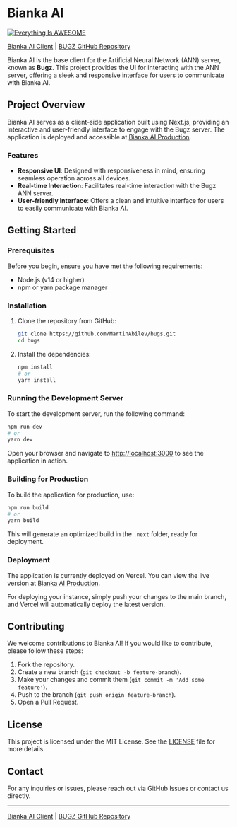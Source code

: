 # Bianka AI

[![Everything Is AWESOME]( https://bianca-ai.vercel.app/mqdefault.jpg )]( https://youtu.be/jN84WLWYTGY "BUGZ")

[Bianka AI Client](https://bianca-ai.vercel.app/) | [BUGZ GitHub Repository](https://github.com/MartinAbilev/bugs)

Bianka AI is the base client for the Artificial Neural Network (ANN) server, known as **Bugz**. This project provides the UI for interacting with the ANN server, offering a sleek and responsive interface for users to communicate with Bianka AI.

## Project Overview

Bianka AI serves as a client-side application built using Next.js, providing an interactive and user-friendly interface to engage with the Bugz server. The application is deployed and accessible at [Bianka AI Production](https://bianca-ai.vercel.app/).

### Features

- **Responsive UI**: Designed with responsiveness in mind, ensuring seamless operation across all devices.
- **Real-time Interaction**: Facilitates real-time interaction with the Bugz ANN server.
- **User-friendly Interface**: Offers a clean and intuitive interface for users to easily communicate with Bianka AI.

## Getting Started

### Prerequisites

Before you begin, ensure you have met the following requirements:

- Node.js (v14 or higher)
- npm or yarn package manager

### Installation

1. Clone the repository from GitHub:

   ```bash
   git clone https://github.com/MartinAbilev/bugs.git
   cd bugs
   ```

2. Install the dependencies:

   ```bash
   npm install
   # or
   yarn install
   ```

### Running the Development Server

To start the development server, run the following command:

```bash
npm run dev
# or
yarn dev
```

Open your browser and navigate to [http://localhost:3000](http://localhost:3000) to see the application in action.

### Building for Production

To build the application for production, use:

```bash
npm run build
# or
yarn build
```

This will generate an optimized build in the `.next` folder, ready for deployment.

### Deployment

The application is currently deployed on Vercel. You can view the live version at [Bianka AI Production](https://bianca-ai.vercel.app/).

For deploying your instance, simply push your changes to the main branch, and Vercel will automatically deploy the latest version.

## Contributing

We welcome contributions to Bianka AI! If you would like to contribute, please follow these steps:

1. Fork the repository.
2. Create a new branch (`git checkout -b feature-branch`).
3. Make your changes and commit them (`git commit -m 'Add some feature'`).
4. Push to the branch (`git push origin feature-branch`).
5. Open a Pull Request.

## License

This project is licensed under the MIT License. See the [LICENSE](LICENSE) file for more details.

## Contact

For any inquiries or issues, please reach out via GitHub Issues or contact us directly.

---

[Bianka AI Client](https://bianca-ai.vercel.app/) | [BUGZ GitHub Repository](https://github.com/MartinAbilev/bugs)

